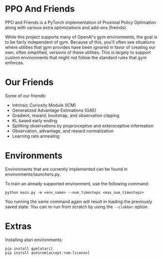 # PPO And Friends

PPO and Friends is a PyTorch implementation of Proximal Policy Optimation
along with various extra optimizations and add-ons (freinds).

While this project supports many of OpenAI's gym environments, the goal
is to be fairly independent of gym. Because of this, you'll often see
situations where utilities that gym provides have been ignored in favor of
creating our own, often simplified, versions of these utilities. This is
largely to support custom environments that might not follow the standard
rules that gym enforces.

# Our Friends

Some of our friends:

* Intrinsic Curiosity Module (ICM)
* Generalized Advantage Estimations (GAE)
* Gradient, reward, bootstrap, and observation clipping
* KL based early ending
* Splitting observations by proprioceptive and exteroceptive information
* Observation, advantage, and reward normalization
* Learning rate annealing

# Environments

Environments that are currently implemented can be found in
environments/launchers.py.

To train an already supported environment, use the following command:
```
python main.py -e <env_name> --num_timesteps <max_num_timesteps>
```

You running the same command again will result in loading the previously
saved state. You can re-run from scratch by using the `--clobber` option.

# Extras

Installing atari environments:
```
pip install gym[atari]
pip install autorom[accept-rom-license]
```
